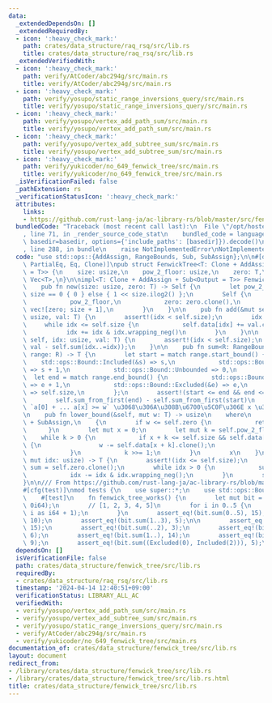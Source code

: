 ```yaml
---
data:
  _extendedDependsOn: []
  _extendedRequiredBy:
  - icon: ':heavy_check_mark:'
    path: crates/data_structure/raq_rsq/src/lib.rs
    title: crates/data_structure/raq_rsq/src/lib.rs
  _extendedVerifiedWith:
  - icon: ':heavy_check_mark:'
    path: verify/AtCoder/abc294g/src/main.rs
    title: verify/AtCoder/abc294g/src/main.rs
  - icon: ':heavy_check_mark:'
    path: verify/yosupo/static_range_inversions_query/src/main.rs
    title: verify/yosupo/static_range_inversions_query/src/main.rs
  - icon: ':heavy_check_mark:'
    path: verify/yosupo/vertex_add_path_sum/src/main.rs
    title: verify/yosupo/vertex_add_path_sum/src/main.rs
  - icon: ':heavy_check_mark:'
    path: verify/yosupo/vertex_add_subtree_sum/src/main.rs
    title: verify/yosupo/vertex_add_subtree_sum/src/main.rs
  - icon: ':heavy_check_mark:'
    path: verify/yukicoder/no_649_fenwick_tree/src/main.rs
    title: verify/yukicoder/no_649_fenwick_tree/src/main.rs
  _isVerificationFailed: false
  _pathExtension: rs
  _verificationStatusIcon: ':heavy_check_mark:'
  attributes:
    links:
    - https://github.com/rust-lang-ja/ac-library-rs/blob/master/src/fenwicktree.rs
  bundledCode: "Traceback (most recent call last):\n  File \"/opt/hostedtoolcache/Python/3.10.15/x64/lib/python3.10/site-packages/onlinejudge_verify/documentation/build.py\"\
    , line 71, in _render_source_code_stat\n    bundled_code = language.bundle(stat.path,\
    \ basedir=basedir, options={'include_paths': [basedir]}).decode()\n  File \"/opt/hostedtoolcache/Python/3.10.15/x64/lib/python3.10/site-packages/onlinejudge_verify/languages/rust.py\"\
    , line 288, in bundle\n    raise NotImplementedError\nNotImplementedError\n"
  code: "use std::ops::{AddAssign, RangeBounds, Sub, SubAssign};\n\n#[derive(Debug,\
    \ PartialEq, Eq, Clone)]\npub struct FenwickTree<T: Clone + AddAssign + Sub<Output\
    \ = T>> {\n    size: usize,\n    pow_2_floor: usize,\n    zero: T,\n    data:\
    \ Vec<T>,\n}\n\nimpl<T: Clone + AddAssign + Sub<Output = T>> FenwickTree<T> {\n\
    \    pub fn new(size: usize, zero: T) -> Self {\n        let pow_2_floor = if\
    \ size == 0 { 0 } else { 1 << size.ilog2() };\n        Self {\n            size,\n\
    \            pow_2_floor,\n            zero: zero.clone(),\n            data:\
    \ vec![zero; size + 1],\n        }\n    }\n\n    pub fn add(&mut self, mut idx:\
    \ usize, val: T) {\n        assert!(idx < self.size);\n        idx += 1;\n   \
    \     while idx <= self.size {\n            self.data[idx] += val.clone();\n \
    \           idx += idx & idx.wrapping_neg()\n        }\n    }\n\n    pub fn set(&mut\
    \ self, idx: usize, val: T) {\n        assert!(idx < self.size);\n        self.add(idx,\
    \ val - self.sum(idx..=idx));\n    }\n\n    pub fn sum<R: RangeBounds<usize>>(&self,\
    \ range: R) -> T {\n        let start = match range.start_bound() {\n        \
    \    std::ops::Bound::Included(&s) => s,\n            std::ops::Bound::Excluded(&s)\
    \ => s + 1,\n            std::ops::Bound::Unbounded => 0,\n        };\n      \
    \  let end = match range.end_bound() {\n            std::ops::Bound::Included(&e)\
    \ => e + 1,\n            std::ops::Bound::Excluded(&e) => e,\n            std::ops::Bound::Unbounded\
    \ => self.size,\n        };\n        assert!(start <= end && end <= self.size);\n\
    \        self.sum_from_first(end) - self.sum_from_first(start)\n    }\n\n    ///\
    \ `a[0] + ... a[x] >= w` \u3068\u306A\u308B\u6700\u5C0F\u306E x \u3092\u8FD4\u3059\
    \n    pub fn lower_bound(&self, mut w: T) -> usize\n    where\n        T: PartialOrd\
    \ + SubAssign,\n    {\n        if w <= self.zero {\n            return 0;\n  \
    \      }\n        let mut x = 0;\n        let mut k = self.pow_2_floor;\n    \
    \    while k > 0 {\n            if x + k <= self.size && self.data[x + k] < w\
    \ {\n                w -= self.data[x + k].clone();\n                x += k;\n\
    \            }\n            k >>= 1;\n        }\n        x\n    }\n\n    fn sum_from_first(&self,\
    \ mut idx: usize) -> T {\n        assert!(idx <= self.size);\n        let mut\
    \ sum = self.zero.clone();\n        while idx > 0 {\n            sum += self.data[idx].clone();\n\
    \            idx -= idx & idx.wrapping_neg();\n        }\n        sum\n    }\n\
    }\n\n/// From https://github.com/rust-lang-ja/ac-library-rs/blob/master/src/fenwicktree.rs\n\
    #[cfg(test)]\nmod tests {\n    use super::*;\n    use std::ops::Bound::*;\n\n\
    \    #[test]\n    fn fenwick_tree_works() {\n        let mut bit = FenwickTree::<i64>::new(5,\
    \ 0i64);\n        // [1, 2, 3, 4, 5]\n        for i in 0..5 {\n            bit.add(i,\
    \ i as i64 + 1);\n        }\n        assert_eq!(bit.sum(0..5), 15);\n        assert_eq!(bit.sum(0..4),\
    \ 10);\n        assert_eq!(bit.sum(1..3), 5);\n\n        assert_eq!(bit.sum(..),\
    \ 15);\n        assert_eq!(bit.sum(..2), 3);\n        assert_eq!(bit.sum(..=2),\
    \ 6);\n        assert_eq!(bit.sum(1..), 14);\n        assert_eq!(bit.sum(1..=3),\
    \ 9);\n        assert_eq!(bit.sum((Excluded(0), Included(2))), 5);\n    }\n}\n"
  dependsOn: []
  isVerificationFile: false
  path: crates/data_structure/fenwick_tree/src/lib.rs
  requiredBy:
  - crates/data_structure/raq_rsq/src/lib.rs
  timestamp: '2024-04-14 12:40:51+09:00'
  verificationStatus: LIBRARY_ALL_AC
  verifiedWith:
  - verify/yosupo/vertex_add_path_sum/src/main.rs
  - verify/yosupo/vertex_add_subtree_sum/src/main.rs
  - verify/yosupo/static_range_inversions_query/src/main.rs
  - verify/AtCoder/abc294g/src/main.rs
  - verify/yukicoder/no_649_fenwick_tree/src/main.rs
documentation_of: crates/data_structure/fenwick_tree/src/lib.rs
layout: document
redirect_from:
- /library/crates/data_structure/fenwick_tree/src/lib.rs
- /library/crates/data_structure/fenwick_tree/src/lib.rs.html
title: crates/data_structure/fenwick_tree/src/lib.rs
---
```

